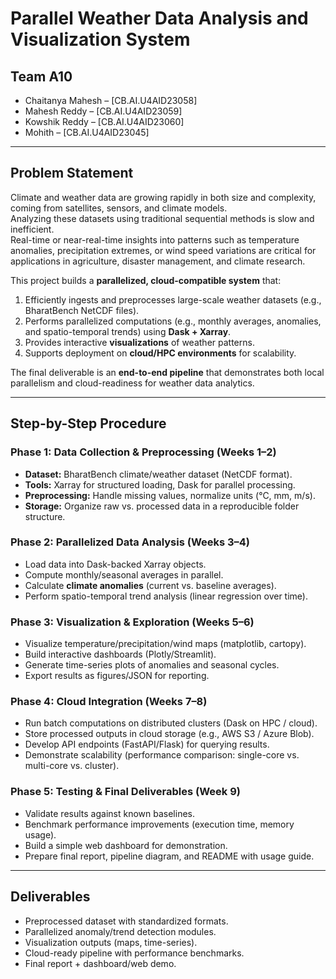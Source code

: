 # Parallel Weather Data Analysis and Visualization System  

## Team A10  
- Chaitanya Mahesh – [CB.AI.U4AID23058]  
- Mahesh Reddy – [CB.AI.U4AID23059]  
- Kowshik Reddy – [CB.AI.U4AID23060]  
- Mohith – [CB.AI.U4AID23045]  

---

## Problem Statement  
Climate and weather data are growing rapidly in both size and complexity, coming from satellites, sensors, and climate models.  
Analyzing these datasets using traditional sequential methods is slow and inefficient.  
Real-time or near-real-time insights into patterns such as temperature anomalies, precipitation extremes, or wind speed variations are critical for applications in agriculture, disaster management, and climate research.  

This project builds a **parallelized, cloud-compatible system** that:  
1. Efficiently ingests and preprocesses large-scale weather datasets (e.g., BharatBench NetCDF files).  
2. Performs parallelized computations (e.g., monthly averages, anomalies, and spatio-temporal trends) using **Dask + Xarray**.  
3. Provides interactive **visualizations** of weather patterns.  
4. Supports deployment on **cloud/HPC environments** for scalability.  

The final deliverable is an **end-to-end pipeline** that demonstrates both local parallelism and cloud-readiness for weather data analytics.  

---

## Step-by-Step Procedure  

### Phase 1: Data Collection & Preprocessing (Weeks 1–2)  
- **Dataset:** BharatBench climate/weather dataset (NetCDF format).  
- **Tools:** Xarray for structured loading, Dask for parallel processing.  
- **Preprocessing:** Handle missing values, normalize units (°C, mm, m/s).  
- **Storage:** Organize raw vs. processed data in a reproducible folder structure.  

### Phase 2: Parallelized Data Analysis (Weeks 3–4)  
- Load data into Dask-backed Xarray objects.  
- Compute monthly/seasonal averages in parallel.  
- Calculate **climate anomalies** (current vs. baseline averages).  
- Perform spatio-temporal trend analysis (linear regression over time).  

### Phase 3: Visualization & Exploration (Weeks 5–6)  
- Visualize temperature/precipitation/wind maps (matplotlib, cartopy).  
- Build interactive dashboards (Plotly/Streamlit).  
- Generate time-series plots of anomalies and seasonal cycles.  
- Export results as figures/JSON for reporting.  

### Phase 4: Cloud Integration (Weeks 7–8)  
- Run batch computations on distributed clusters (Dask on HPC / cloud).  
- Store processed outputs in cloud storage (e.g., AWS S3 / Azure Blob).  
- Develop API endpoints (FastAPI/Flask) for querying results.  
- Demonstrate scalability (performance comparison: single-core vs. multi-core vs. cluster).  

### Phase 5: Testing & Final Deliverables (Week 9)  
- Validate results against known baselines.  
- Benchmark performance improvements (execution time, memory usage).  
- Build a simple web dashboard for demonstration.  
- Prepare final report, pipeline diagram, and README with usage guide.  

---

## Deliverables  
- Preprocessed dataset with standardized formats.  
- Parallelized anomaly/trend detection modules.  
- Visualization outputs (maps, time-series).  
- Cloud-ready pipeline with performance benchmarks.  
- Final report + dashboard/web demo.  
